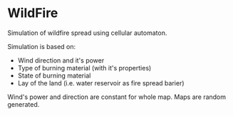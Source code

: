 # WildFire
Simulation of wildfire spread using cellular automaton.

Simulation is based on:
* Wind direction and it's power
* Type of burning material (with it's properties)
* State of burning material
* Lay of the land (i.e. water reservoir as fire spread barier)

Wind's power and direction are constant for whole map.
Maps are random generated.

